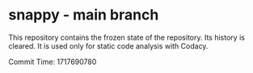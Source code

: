 # snappy - main branch

This repository contains the frozen state of the repository.
Its history is cleared. It is used only for static code
analysis with Codacy.

Commit Time: 1717690780